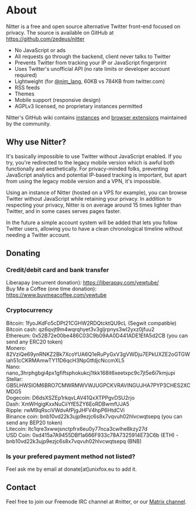 # About

Nitter is a free and open source alternative Twitter front-end focused on
privacy. The source is available on GitHub at <https://github.com/zedeus/nitter>

* No JavaScript or ads
* All requests go through the backend, client never talks to Twitter
* Prevents Twitter from tracking your IP or JavaScript fingerprint
* Uses Twitter's unofficial API (no rate limits or developer account required)
* Lightweight (for [@nim_lang](/nim_lang), 60KB vs 784KB from twitter.com)
* RSS feeds
* Themes
* Mobile support (responsive design)
* AGPLv3 licensed, no proprietary instances permitted

Nitter's GitHub wiki contains
[instances](https://github.com/zedeus/nitter/wiki/Instances) and
[browser extensions](https://github.com/zedeus/nitter/wiki/Extensions)
maintained by the community.

## Why use Nitter?

It's basically impossible to use Twitter without JavaScript enabled. If you try,
you're redirected to the legacy mobile version which is awful both functionally
and aesthetically. For privacy-minded folks, preventing JavaScript analytics and
potential IP-based tracking is important, but apart from using the legacy mobile
version and a VPN, it's impossible.

Using an instance of Nitter (hosted on a VPS for example), you can browse
Twitter without JavaScript while retaining your privacy. In addition to
respecting your privacy, Nitter is on average around 15 times lighter than
Twitter, and in some cases serves pages faster.

In the future a simple account system will be added that lets you follow Twitter
users, allowing you to have a clean chronological timeline without needing a
Twitter account.

## Donating

### Credit/debit card and bank transfer

Liberapay (recurrent donation): <https://liberapay.com/yewtube/> \
Buy Me a Coffee (one time donation): <https://www.buymeacoffee.com/yewtube>

### Cryptocurrency

Bitcoin: 1fyoJKdFo5cDPt21CGHW2RDQtcktQU9cL (Segwit compatible) \
Bitcoin cash: qz6qvjt9m4wqrqhyet3v3gljrpnys3wl2yxz0jfuu2 \
Ethereum: 0x52B72e00be486C03C9b09AA0D441ADE1EfA5d2CB (you can send any ERC20 token) \
Monero: 82VziQe69ynRNKZ2Bk7XcoYUA6Q1eRuPyGxV3gVWDju7EPkUXZE2oGTGWiah51cCKRMAmwTY11D6qcH3NpGtfdjcNccmXL5 \
Nano: nano_3hrphgbgi4px1gfiftsphokukcj1tkk168it6xeetxpc9c7jt5e6i7kmjupi \
Stellar: GB5LHWSIOM6BRO7CMWRMWVWJUGPCKVRAVINGUJHA7PYP3CHES2XCMDG5 \
Dogecoin: D6dsXSZEp1rkqvLAV41QxXTPPgvDSU2rjo \
Dash: XmWHgigKxxNuCiiYfE5ZY6EoRDBwmfUJA5 \
Ripple: rwM9qRsciVWdvAfPjgJHFV4hpP6HtdCVi \
Binance coin: bnb10vd22k3ujp9ezjc6s8x7vqvuh02hlvcwqtsepq (you can send any BEP20 token) \
Litecoin: ltc1qre3xwwjsnctpfrx6eu0y77nca3cwlhe8kzy27d \
USD Coin: 0xd415a7A9455DBf1a666F933c78A7325914E73C6b (ETH) - bnb10vd22k3ujp9ezjc6s8x7vqvuh02hlvcwqtsepq (BNB)

### Is your prefered payment method not listed?
Feel ask me by email at donate[at]unixfox.eu to add it.

## Contact

Feel free to join our Freenode IRC channel at #nitter, or our
[Matrix channel](https://matrix.to/#/#nitter:matrix.org).